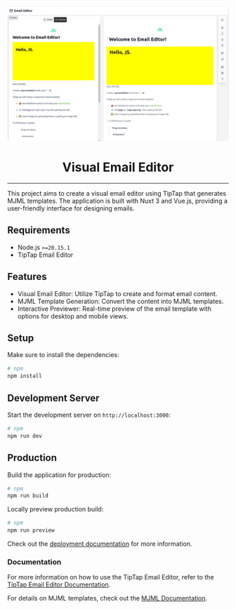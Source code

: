 <p style="text-align: center">
<img src="./screenshot.png" alt="screenshot" style="border-radius: 8px;">
</p>
<h1 style="text-align: center">Visual Email Editor</h1>

---

This project aims to create a visual email editor using TipTap that generates MJML templates. The application is built with Nuxt 3 and Vue.js, providing a user-friendly interface for designing emails.

## Requirements

- Node.js `>=20.15.1`
- TipTap Email Editor

## Features

- Visual Email Editor: Utilize TipTap to create and format email content.
- MJML Template Generation: Convert the content into MJML templates.
- Interactive Previewer: Real-time preview of the email template with options for desktop and mobile views.

## Setup

Make sure to install the dependencies:

```bash
# npm
npm install
```

## Development Server

Start the development server on `http://localhost:3000`:

```bash
# npm
npm run dev
```

## Production

Build the application for production:

```bash
# npm
npm run build
```

Locally preview production build:

```bash
# npm
npm run preview
```

Check out the [deployment documentation](https://nuxt.com/docs/getting-started/deployment) for more information.

### Documentation

For more information on how to use the TipTap Email Editor, refer to the [TipTap Email Editor Documentation](https://tiptap.dev/docs/editor/getting-started/install/nuxt).

For details on MJML templates, check out the [MJML Documentation](https://mjml.io/getting-started-onboard).
